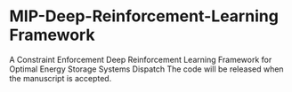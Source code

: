 # MIP-Deep-Reinforcement-Learning Framework
A Constraint Enforcement Deep Reinforcement Learning Framework for Optimal Energy Storage Systems Dispatch
The code will be released when the manuscript is accepted. 
